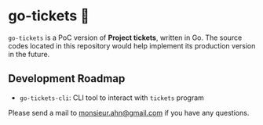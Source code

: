 # go-tickets 🎫

`go-tickets` is a PoC version of **Project tickets**, written in Go. The source
codes located in this repository would help implement its production version in
the future.

## Development Roadmap
- `go-tickets-cli`: CLI tool to interact with `tickets` program

Please send a mail to monsieur.ahn@gmail.com if you have any questions.
